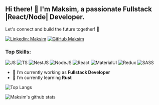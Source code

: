 ## Hi there! 👋 I'm Maksim, a passionate Fullstack |React/Node| Developer.

Let's connect and build the future together! 🌟

[![Linkedin: Maksim](https://img.shields.io/badge/-Maksim-blue?style=flat-square&logo=Linkedin&logoColor=white&link=https://www.linkedin.com/in/maksim-krisanov-73469b199/)](https://www.linkedin.com/in/maksim-krisanov-73469b199/)
[![GitHub Maksim](https://img.shields.io/github/followers/Sizeeer?label=follow&style=social)](https://github.com/Sizeeer)


### Top Skills:
![JS](https://img.shields.io/badge/JavaScript-F7DF1E?style=for-the-badge&logo=javascript&logoColor=black)
![TS](https://img.shields.io/badge/TypeScript-007ACC?style=for-the-badge&logo=typescript&logoColor=white)
![NestJS](https://img.shields.io/badge/nestjs-%23E0234E.svg?style=for-the-badge&logo=nestjs&logoColor=white)
![NodeJS](https://img.shields.io/badge/node.js-6DA55F?style=for-the-badge&logo=node.js&logoColor=white)
![React](https://img.shields.io/badge/react-%2320232a.svg?style=for-the-badge&logo=react&logoColor=%2361DAFB)
![MaterialUI](https://img.shields.io/badge/Material--UI-0081CB?style=for-the-badge&logo=material-ui&logoColor=white)
![Redux](https://img.shields.io/badge/Redux-593D88?style=for-the-badge&logo=redux&logoColor=white)
![SASS](https://img.shields.io/badge/SASS-hotpink.svg?style=for-the-badge&logo=SASS&logoColor=white)

- 🔭 I’m currently working as **Fullstack Developer**
- 🌱 I’m currently learning **Rust**

![Top Langs](https://github-readme-stats.vercel.app/api/top-langs/?username=Sizeeer&layout=compact&theme=dark&hide_border=true)

![Maksim's github stats](https://github-readme-stats.vercel.app/api?username=Sizeeer&show_icons=true&hide_border=true&theme=dark)

